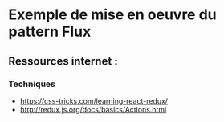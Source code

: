 # Exemple de mise en oeuvre du pattern Flux

## Ressources internet :
### Techniques
*  https://css-tricks.com/learning-react-redux/
*  http://redux.js.org/docs/basics/Actions.html
